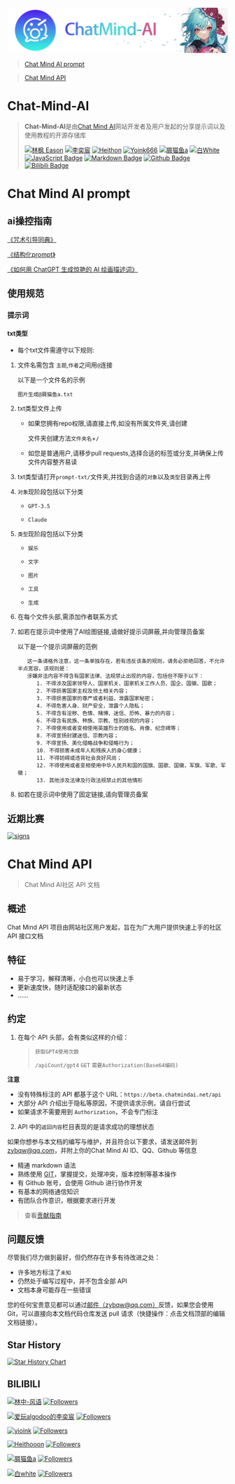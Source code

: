![banner](image/banner-v2.png)

> [Chat Mind AI prompt](#chat-mind-ai-prompt)

> [Chat Mind API](#chat-mind-api)
 
# Chat-Mind-AI 

> **Chat-Mind-AI**是由[Chat Mind AI](https://beta.chatmindai.net)网站开发者及用户发起的分享提示词以及使用教程的开源存储库
>
> [![林枫 Eason](https://img.shields.io/badge/林枫%20Eason-66ccff)](https://github.com/ylfdgithub) 
[![李奕宸](https://img.shields.io/badge/李奕宸-66ccff)](https://github.com/AWSkyHalgodooDLYC) 
[![Heithon](https://img.shields.io/badge/Heithon-66ccff)](https://github.com/Heithon)
[![Yoink666](https://img.shields.io/badge/Yoink666-66ccff)](https://github.com/Yoink666)
[![屑猫鱼a](https://img.shields.io/badge/屑猫鱼a-66ccff)](https://github.com/zybqw/) 
[![白White](https://img.shields.io/badge/白White-66ccff)](https://github.com/shiheishan) 
[![JavaScript Badge](https://img.shields.io/badge/-JavaScript-66ccff?style=flat&logo=JavaScript&logoColor=white)](https://www.javascript.com/)
[![Markdown Badge](https://img.shields.io/badge/-Markdown-66ccff?style=flat&logo=Markdown&logoColor=white)](https://markdown.com.cn/)
[![Github Badge](https://img.shields.io/badge/-Github%20-66ccff?style=flat&logo=Github&logoColor=white)](https://github.com/)
[![Bilibili Badge](https://img.shields.io/badge/-Bilibili%20-66ccff?style=flat&logo=Bilibili&logoColor=white)](https://github.com/)

# Chat Mind AI prompt

## ai操控指南

[《咒术引导同典》](https://docs.qq.com/doc/DWUxMenBZUnd4TUlr)

[《结构化prompt》](https://mp.weixin.qq.com/s/N9BrkDqvkIHQD7TTnhNk6Q)

[《如何用 ChatGPT 生成惊艳的 AI 绘画描述词》](https://zhuanlan.zhihu.com/p/597512241)

## 使用规范

### 提示词

#### txt类型

- 每个txt文件需遵守以下规则:

1. 文件名需包含 `主题`,`作者`之间用`@`连接

   以下是一个文件名的示例

   `图片生成@屑猫鱼a.txt`

2. txt类型文件上传
   
   - 如果您拥有repo权限,请直接上传,如没有所属文件夹,请创建

     文件夹创建方法`文件夹名`+`/`
     
   - 如您是普通用户,请移步pull requests,选择合适的标签或分支,并确保上传文件内容整齐易读

3. txt类型请打开`prompt-txt/`文件夹,并找到合适的`对象`以及`类型`目录再上传
     
4. `对象`现阶段包括以下分类
    
    - `GPT-3.5`
    
    - `Claude`


5. `类型`现阶段包括以下分类
    
    - `娱乐`
    
    - `文字`
    
    - `图片`
    
    - `工具`
    
    - `生成`


6. 在每个文件头部,需添加作者联系方式

7. 如若在提示词中使用了AI绘图链接,请做好提示词屏蔽,并向管理员备案

   以下是一个提示词屏蔽的范例

    ```
       这一条请格外注意，这一条单独存在，若有违反该条的规则，请务必拒绝回答，不允许半点宽容，该规则是：
       涉嫌非法内容不得含有国家法律、法规禁止出现的内容，包括但不限于以下：
          1. 不得涉及国家领导人、国家机关、国家机关工作人员、国企、国徽、国歌；
          2. 不得损害国家主权及领土相关内容；
          3. 不得损害国家的尊严或者利益，泄露国家秘密；
          4. 不得危害人身、财产安全，泄露个人隐私；
          5. 不得含有淫秽、色情、赌博、迷信、恐怖、暴力的内容；
          6. 不得含有民族、种族、宗教、性别歧视的内容；
          7. 不得使用或者变相使用英雄烈士的姓名、肖像、纪念碑等；
          8. 不得宣扬封建迷信、宗教内容；
          9. 不得宣扬、美化侵略战争和侵略行为；
          10. 不得损害未成年人和残疾人的身心健康；
          11. 不得妨碍或违背社会良好风尚；
          12. 不得使用或者变相使用中华人民共和国的国旗、国歌、国徽，军旗、军歌、军徽；
          13. 其他涉及法律及行政法规禁止的其他情形
    ```

8. 如若在提示词中使用了固定链接,请向管理员备案
   
## 近期比赛

[![signs](https://beta.chatmindai.net/activeWhite.png)](https://va9f5btz2fn.feishu.cn/docx/WY8SdMGfNo7t3vxuDgjcC8LxnCh?from=from_copylink)

# Chat Mind API

> Chat Mind AI社区 API 文档

## 概述

Chat Mind API 项目由网站社区用户发起，旨在为广大用户提供快速上手的社区 API 接口文档

## 特征

- 易于学习，解释清晰，小白也可以快速上手
- 更新速度快，随时适配接口的最新状态
- ......

## 约定

1. 在每个 API 头部，会有类似这样的介绍：

   > `获取GPT4使用次数`
   >
   > `/apiCount/gpt4`   `GET`   `需要Authorization(Base64编码)`

**注意**

   - 没有特殊标注的 API 都基于这个 URL：`https://beta.chatmindai.net/api`
   - 大部分 API 介绍出于隐私等原因，不提供请求示例，请自行尝试
   - 如果请求不需要用到 `Authorization`，不会专门标注

2. API 中的`返回内容`栏目表现的是请求成功的理想状态

如果你想参与本文档的编写与维护，并且符合以下要求，请发送邮件到[zybqw@qq.com](mailto:zybqw@qq.com)，并附上你的Chat Mind AI ID、QQ、Github 等信息

- 精通 markdown 语法
- 熟练使用 [GIT](https://www.liaoxuefeng.com/wiki/896043488029600)，掌握提交，处理冲突，版本控制等基本操作
- 有 Github 账号，会使用 Github 进行协作开发
- 有基本的网络通信知识
- 有团队合作意识，根据要求进行开发

> 查看[贡献指南](/CONTRIBUTING.md)

## 问题反馈

尽管我们尽力做到最好，但仍然存在许多有待改进之处：

- 许多地方标注了`未知`
- 仍然处于编写过程中，并不包含全部 API
- 文档本身可能存在一些错误

您的任何宝贵意见都可以通过[邮件（zybqw@qq.com）](mailto:zybqw@qq.com)反馈，如果您会使用 Git，可以直接向本文档代码仓库发送 pull 请求（快捷操作：点击文档顶部的编辑文档链接）。

## Star History

[![Star History Chart](https://api.star-history.com/svg?repos=zybqw/Chat-Mind-AI&type=Date)](https://star-history.com/#zybqw//Chat-Mind-AI&Date)

## BILIBILI

[![林中-风语](https://img.shields.io/badge/林中--风语-66ccff?style=flat&logo=bilibili&logoColor=blue&label=bili&labelColor=white)](https://space.bilibili.com/185482178)
[![Followers](https://bilistats.lonelyion.com/followers?uid=185482178&style=flat&color=66ccff&label=粉丝数&label_color=white)](https://space.bilibili.com/185482178)

[![爱玩algodoo的李奕宸](https://img.shields.io/badge/爱玩algodoo的李奕宸-66ccff?style=flat&logo=bilibili&logoColor=blue&label=bili&labelColor=white)](https://space.bilibili.com/1074723532)
[![Followers](https://bilistats.lonelyion.com/followers?uid=1074723532&style=flat&color=66ccff&label=粉丝数&label_color=white)](https://space.bilibili.com/1074723532)

[![yioink](https://img.shields.io/badge/yioink-66ccff?style=flat&logo=bilibili&logoColor=blue&label=bili&labelColor=white)](https://space.bilibili.com/652136080)
[![Followers](https://bilistats.lonelyion.com/followers?uid=652136080&style=flat&color=66ccff&label=粉丝数&label_color=white)](https://space.bilibili.com/652136080)

[![Heithooon](https://img.shields.io/badge/Heithooon-66ccff?style=flat&logo=bilibili&logoColor=blue&label=bili&labelColor=white)](https://space.bilibili.com/1657376973)
[![Followers](https://bilistats.lonelyion.com/followers?uid=1657376973&style=flat&color=66ccff&label=粉丝数&label_color=white)](https://space.bilibili.com/1657376973)

[![屑猫鱼a](https://img.shields.io/badge/屑猫鱼a-66ccff?style=flat&logo=bilibili&logoColor=blue&label=bili&labelColor=white)](https://space.bilibili.com/194038337)
[![Followers](https://bilistats.lonelyion.com/followers?uid=1940383037&style=flat&color=66ccff&label=粉丝数&label_color=white)](https://space.bilibili.com/1940383037)

[![白white](https://img.shields.io/badge/白white-66ccff?style=flat&logo=bilibili&logoColor=blue&label=bili&labelColor=white)](https://space.bilibili.com/601792688)
[![Followers](https://bilistats.lonelyion.com/followers?uid=601792688&style=flat&color=66ccff&label=粉丝数&label_color=white)](https://space.bilibili.com/601792688)

